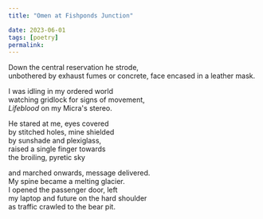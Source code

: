 ```yaml
---
title: "Omen at Fishponds Junction"

date: 2023-06-01
tags: [poetry]
permalink:
---
```


Down the central reservation he strode,   
unbothered by exhaust fumes or concrete, 
face encased in a leather mask.

I was idling in my ordered world  
watching gridlock for signs of movement,  
*Lifeblood* on my Micra's stereo.  

He stared at me, eyes covered   
by stitched holes, mine shielded   
by sunshade and plexiglass,  
raised a single finger towards   
the broiling, pyretic sky  

and marched onwards, message delivered.   
My spine became a melting glacier.   
I opened the passenger door, left    
my laptop and future on the hard shoulder    
as traffic crawled to the bear pit. 